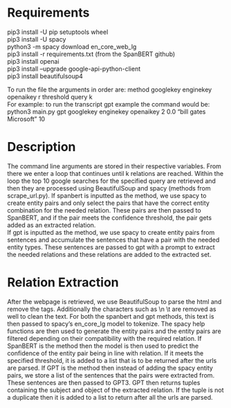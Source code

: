 # Requirements
pip3 install -U pip setuptools wheel  
pip3 install -U spacy  
python3 -m spacy download en_core_web_lg  
pip3 install -r requirements.txt (from the SpanBERT github)  
pip3 install openai  
pip3 install –upgrade google-api-python-client  
pip3 install beautifulsoup4  

To run the file the arguments in order are: method googlekey enginekey openaikey r threshold query k  
For example: to run the transcript gpt example the command would be:   
python3 main.py gpt googlekey enginekey openaikey 2 0.0 “bill gates Microsoft” 10  
# Description
The command line arguments are stored in their respective variables. From there we enter a loop that continues until k relations are reached. Within the loop the top 10 google searches for the specified query are retrieved and then they are processed using BeautifulSoup and spacy (methods from scrape_url.py).
If spanbert is inputted as the method, we use spacy to create entity pairs and only select the pairs that have the correct entity combination for the needed relation. These pairs are then passed to SpanBERT, and if the pair meets the confidence threshold, the pair gets added as an extracted relation.  
If gpt is inputted as the method, we use spacy to create entity pairs from sentences and accumulate the sentences that have a pair with the needed entity types. These sentences are passed to gpt with a prompt to extract the needed relations and these relations are added to the extracted set.
# Relation Extraction
After the webpage is retrieved, we use BeautifulSoup to parse the html and remove the tags. Additionally the characters such as \n \t are removed as well to clean the text. For both the spanbert and gpt methods, this text is then passed to spacy’s en_core_lg model to tokenize. The spacy help functions are then used to generate the entity pairs and the entity pairs are filtered depending on their compatibility with the required relation. If SpanBERT is the method then the model is then used to predict the confidence of the entity pair being in line with relation. If it meets the specified threshold, it is added to a list that is to be returned after the urls are parsed. If GPT is the method then instead of adding the spacy entity pairs, we store a list of the sentences that the pairs were extracted from. These sentences are then passed to GPT3. GPT then returns tuples containing the subject and object of the extracted relation. If the tuple is not a duplicate then it is added to a list to return after all the urls are parsed.
